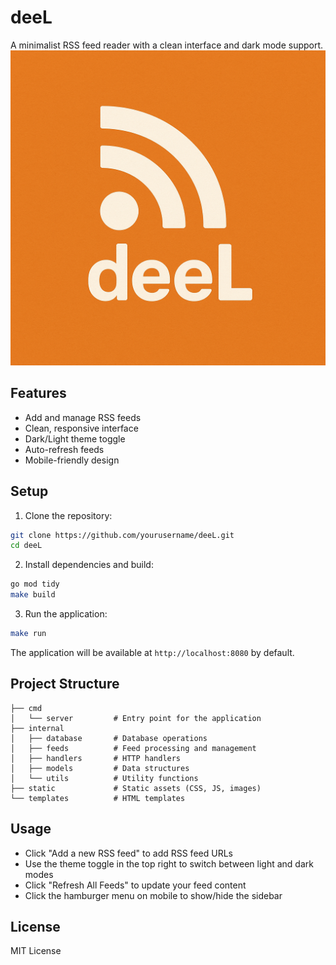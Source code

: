 # deeL

A minimalist RSS feed reader with a clean interface and dark mode support.
![deeL Logo](static/images/deeL-logo.png)

## Features

- Add and manage RSS feeds
- Clean, responsive interface
- Dark/Light theme toggle
- Auto-refresh feeds
- Mobile-friendly design

## Setup

1. Clone the repository:
```bash
git clone https://github.com/yourusername/deeL.git
cd deeL
```

2. Install dependencies and build:
```bash
go mod tidy
make build
```

3. Run the application:
```bash
make run
```

The application will be available at `http://localhost:8080` by default.

## Project Structure

```
├── cmd
│   └── server         # Entry point for the application
├── internal
│   ├── database       # Database operations
│   ├── feeds          # Feed processing and management
│   ├── handlers       # HTTP handlers
│   ├── models         # Data structures
│   └── utils          # Utility functions
├── static             # Static assets (CSS, JS, images)
└── templates          # HTML templates
```

## Usage

- Click "Add a new RSS feed" to add RSS feed URLs
- Use the theme toggle in the top right to switch between light and dark modes
- Click "Refresh All Feeds" to update your feed content
- Click the hamburger menu on mobile to show/hide the sidebar

## License

MIT License

